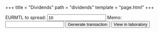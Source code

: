 +++
title = "Dividends"
path = "dividends"
template = "page.html"
+++
<script src="../js/shareholders.js" defer></script>
<script src="../js/dividends.js" defer></script>

<label for="dividends-amount">EURMTL to spread: </label>
<input type="text" id="dividends-amount" name="dividends-amount" value="10"/>
<label for="dividends-memo">Memo: </label>
<input type="text" id="dividends-memo" name="dividends-memo"/>
<button id="dividend-gen" class="btn success">Generate transaction</button>
<button id="view-laboratory" class="btn success">View in laboratory</button>

<div id="tx-error"></div>
<div id="dividend-tx"></div>

<script>
  window.onload = function(){ drawDividends(); };
</script>

